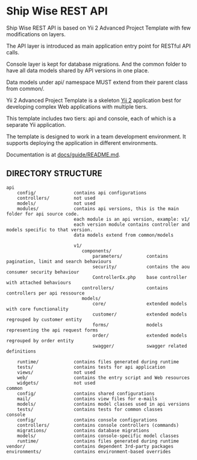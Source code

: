 # Ship Wise REST API

Ship Wise REST API is based on Yii 2 Advanced Project Template with few modifications on layers.

The API layer is introduced as main application entry point for RESTful API calls.


Console layer is kept for database migrations.
And the common folder to have all data models shared by API versions in one place.


Data models under api/ namespace MUST extend from their parent class from common/.


Yii 2 Advanced Project Template is a skeleton [Yii 2](http://www.yiiframework.com/) application best for
developing complex Web applications with multiple tiers.


This template includes two tiers: api and console, each of which
is a separate Yii application.


The template is designed to work in a team development environment. It supports
deploying the application in different environments.

Documentation is at [docs/guide/README.md](docs/guide/README.md).


DIRECTORY STRUCTURE
-------------------

```
api
    config/              contains api configurations
    controllers/         not used
    models/              not used
    modules/             contains api versions, this is the main folder for api source code.
                         each module is an api version, example: v1/
                         each version module contains controller and models specific to that version.
                         data models extend from common/models
                         
                         v1/
                            components/
                                parameters/         contains pagination, limit and search behaviours
                                security/           contains the aou consumer security behaviour
                                ControllerEx.php    base controller with attached behaviours
                            controllers/            contains controllers per api ressource
                            models/
                                core/               extended models with core functionality
                                customer/           extended models regrouped by customer entity
                                forms/              models representing the api request forms
                                order/              extended models regrouped by order entity
                                swagger/            swagger related definitions
                            
    runtime/             contains files generated during runtime
    tests/               contains tests for api application
    views/               not used
    web/                 contains the entry script and Web resources
    widgets/             not used
common
    config/              contains shared configurations
    mail/                contains view files for e-mails
    models/              contains model classes used in api versions
    tests/               contains tests for common classes    
console
    config/              contains console configurations
    controllers/         contains console controllers (commands)
    migrations/          contains database migrations
    models/              contains console-specific model classes
    runtime/             contains files generated during runtime
vendor/                  contains dependent 3rd-party packages
environments/            contains environment-based overrides
```
